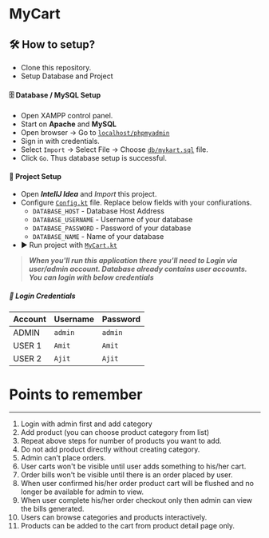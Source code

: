 # MyCart
## 🛠 How to setup? 
- Clone this repository.
- Setup Database and Project

#### 🗄️ Database / MySQL Setup
- Open XAMPP control panel.
- Start on **Apache** and **MySQL**
- Open browser → Go to [`localhost/phpmyadmin`](http://localhost/phpmyadmin)
- Sign in with credentials.
- Select `Import` → Select File → Choose [`db/mykart.sql`](db/mykart.sql) file.
- Click `Go`.
Thus database setup is successful.

#### 💾 Project Setup 
- Open ***IntellJ Idea*** and *Import* this project.
- Configure [`Config.kt`](src/main/kotlin/dev/shreyaspatil/mycart/Config.kt) file. Replace below fields with your confiurations.
  - `DATABASE_HOST` - Database Host Address
  - `DATABASE_USERNAME` - Username of your database
  - `DATABASE_PASSWORD` - Password of your database
  - `DATABASE_NAME` - Name of your database
- ▶️ Run project with [`MyCart.kt`](src/main/kotlin/dev/shreyaspatil/mycart/MyCart.kt)

> ***When you'll run this application there you'll need to Login via user/admin account. Database already contains user accounts. You can login with below credentials***

##### 🔑 Login Credentials 

Account      | Username      | Password
------------ | ------------- | -------------
ADMIN        | `admin`       | `admin`
USER 1       | `Amit`        | `Amit`
USER 2       | `Ajit`        | `Ajit`


# Points to remember
------------------------------------------------------------------------------------------
1. Login with admin first and add category
2. Add product (you can choose product category from list)
3. Repeat above steps for number of products you want to add.
4. Do not add product directly without creating category.
5. Admin can't place orders.
6. User carts won't be visible until user adds something to his/her cart.
7. Order bills won't be visible until there is an order placed by user.
8. When user confirmed his/her order product cart will be flushed and no longer be available for admin to view.
9. When user complete his/her order checkout only then admin can view the bills generated.
10. Users can browse categories and products interactively.
11. Products can be added to the cart from product detail page only.
